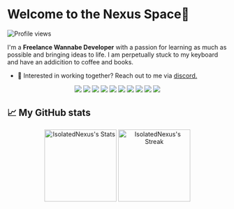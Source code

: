 # Welcome to the Nexus Space👋

![Profile views](https://komarev.com/ghpvc/?username=isolatednexus&label=Profile%20views&color=60598F&style=flat)

<div class="github-intro">

I'm a **Freelance Wannabe Developer** with a passion for learning as much as possible and bringing ideas to life. I am perpetually stuck to my keyboard and have an addicition to coffee and books.

- 💼 Interested in working together? Reach out to me via <a href="https://discordapp.com/users/1168385562403684415">discord.</a>

</div>
<div class="badges">
<p align="center">
    <!-- Programming Languages -->
    <img src="https://img.shields.io/badge/Python-3776AB?style=for-the-badge&logo=python&logoColor=white" />
    <img src="https://img.shields.io/badge/HTML5-E34F26?style=for-the-badge&logo=html5&logoColor=white" />
    <img src="https://img.shields.io/badge/CSS3-1572B6?style=for-the-badge&logo=css3&logoColor=white" />
    <img src="https://img.shields.io/badge/Lua-777BB4?style=for-the-badge&logo=lua&logoColor=white" />
    <img src="https://img.shields.io/badge/C-276DC3?style=for-the-badge&logo=c&logoColor=white" />
    <!-- Frameworks & Libraries -->
    <img src="https://img.shields.io/badge/Flask-000000?style=for-the-badge&logo=flask&logoColor=white" />
    <img src="https://img.shields.io/badge/Apache%20Airflow-017C75?style=for-the-badge&logo=apache-airflow&logoColor=white" />
    <!-- Databases & Cloud -->
    <img src="https://img.shields.io/badge/MySQL-4479A1?style=for-the-badge&logo=mysql&logoColor=white" />
    <!-- Tools & Platforms -->
    <img src="https://img.shields.io/badge/VSCode-007ACC?style=for-the-badge&logo=visual-studio-code&logoColor=white" />
    <img src="https://img.shields.io/badge/Confluence-172B4D?style=for-the-badge&logo=confluence&logoColor=white" />
</p>
</div>

## 📈 My GitHub stats

<div class="badges-githubstats">
  <p align="center">
    <img src="https://github-readme-stats.vercel.app/api?username=IsolatedNexus&theme=tokyonight&show_icons=true&hide_border=true&count_private=true" alt="IsolatedNexus's Stats" height="165">
    <img src="https://github-readme-streak-stats.herokuapp.com/?user=IsolatedNexus&theme=tokyonight&hide_border=true" alt="IsolatedNexus's Streak" height="165">
  </p>
</div>
